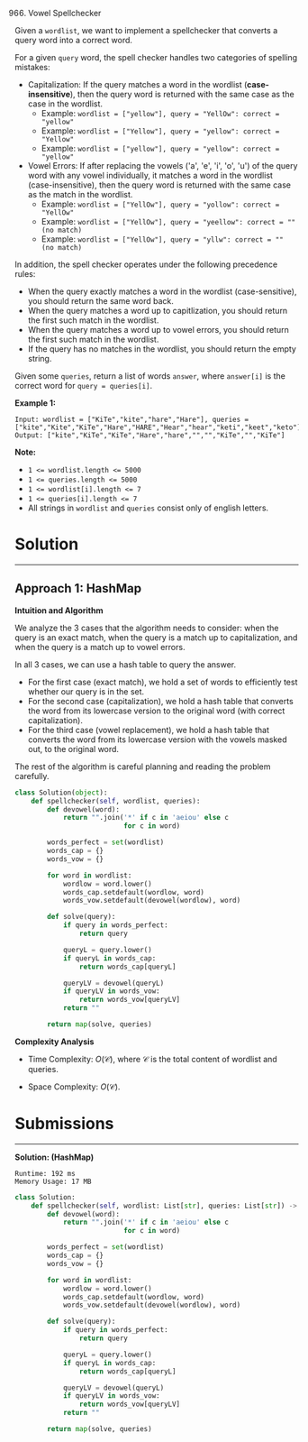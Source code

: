 966. Vowel Spellchecker

Given a `wordlist`, we want to implement a spellchecker that converts a query word into a correct word.

For a given `query` word, the spell checker handles two categories of spelling mistakes:

* Capitalization: If the query matches a word in the wordlist (**case-insensitive**), then the query word is returned with the same case as the case in the wordlist.
    * Example: `wordlist = ["yellow"], query = "YellOw": correct = "yellow"`
    * Example: `wordlist = ["Yellow"], query = "yellow": correct = "Yellow"`
    * Example: `wordlist = ["yellow"], query = "yellow": correct = "yellow"`
* Vowel Errors: If after replacing the vowels ('a', 'e', 'i', 'o', 'u') of the query word with any vowel individually, it matches a word in the wordlist (case-insensitive), then the query word is returned with the same case as the match in the wordlist.
    * Example: `wordlist = ["YellOw"], query = "yollow": correct = "YellOw"`
    * Example: `wordlist = ["YellOw"], query = "yeellow": correct = "" (no match)`
    * Example: `wordlist = ["YellOw"], query = "yllw": correct = "" (no match)`

In addition, the spell checker operates under the following precedence rules:

* When the query exactly matches a word in the wordlist (case-sensitive), you should return the same word back.
* When the query matches a word up to capitlization, you should return the first such match in the wordlist.
* When the query matches a word up to vowel errors, you should return the first such match in the wordlist.
* If the query has no matches in the wordlist, you should return the empty string.

Given some `queries`, return a list of words `answer`, where `answer[i]` is the correct word for `query = queries[i]`.

 

**Example 1:**
```
Input: wordlist = ["KiTe","kite","hare","Hare"], queries = ["kite","Kite","KiTe","Hare","HARE","Hear","hear","keti","keet","keto"]
Output: ["kite","KiTe","KiTe","Hare","hare","","","KiTe","","KiTe"]
```

**Note:**

* `1 <= wordlist.length <= 5000`
* `1 <= queries.length <= 5000`
* `1 <= wordlist[i].length <= 7`
* `1 <= queries[i].length <= 7`
* All strings in `wordlist` and `queries` consist only of english letters.

# Solution
---
## Approach 1: HashMap
**Intuition and Algorithm**

We analyze the 3 cases that the algorithm needs to consider: when the query is an exact match, when the query is a match up to capitalization, and when the query is a match up to vowel errors.

In all 3 cases, we can use a hash table to query the answer.

* For the first case (exact match), we hold a set of words to efficiently test whether our query is in the set.
* For the second case (capitalization), we hold a hash table that converts the word from its lowercase version to the original word (with correct capitalization).
* For the third case (vowel replacement), we hold a hash table that converts the word from its lowercase version with the vowels masked out, to the original word.

The rest of the algorithm is careful planning and reading the problem carefully.

```python
class Solution(object):
    def spellchecker(self, wordlist, queries):
        def devowel(word):
            return "".join('*' if c in 'aeiou' else c
                           for c in word)

        words_perfect = set(wordlist)
        words_cap = {}
        words_vow = {}

        for word in wordlist:
            wordlow = word.lower()
            words_cap.setdefault(wordlow, word)
            words_vow.setdefault(devowel(wordlow), word)

        def solve(query):
            if query in words_perfect:
                return query

            queryL = query.lower()
            if queryL in words_cap:
                return words_cap[queryL]

            queryLV = devowel(queryL)
            if queryLV in words_vow:
                return words_vow[queryLV]
            return ""

        return map(solve, queries)
```

**Complexity Analysis**

* Time Complexity: $O(\mathcal{C})$, where $\mathcal{C}$ is the total content of wordlist and queries.

* Space Complexity: $O(\mathcal{C})$.

# Submissions
---
**Solution: (HashMap)**
```
Runtime: 192 ms
Memory Usage: 17 MB
```
```python
class Solution:
    def spellchecker(self, wordlist: List[str], queries: List[str]) -> List[str]:
        def devowel(word):
            return "".join('*' if c in 'aeiou' else c
                           for c in word)

        words_perfect = set(wordlist)
        words_cap = {}
        words_vow = {}

        for word in wordlist:
            wordlow = word.lower()
            words_cap.setdefault(wordlow, word)
            words_vow.setdefault(devowel(wordlow), word)

        def solve(query):
            if query in words_perfect:
                return query

            queryL = query.lower()
            if queryL in words_cap:
                return words_cap[queryL]

            queryLV = devowel(queryL)
            if queryLV in words_vow:
                return words_vow[queryLV]
            return ""

        return map(solve, queries)
```